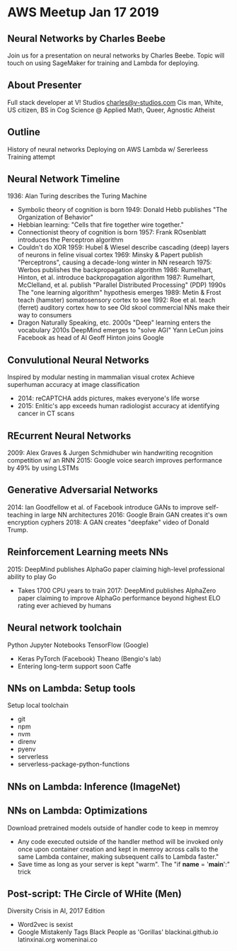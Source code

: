 # AWS Meetup Jan 17 2019
## Neural Networks by Charles Beebe

Join us for a presentation on neural networks by Charles Beebe.
Topic will touch on using SageMaker for training and Lambda for deploying.

## About Presenter
Full stack developer at V! Studios charles@v-studios.com
Cis man, White, US citizen, BS in Cog Science @ Applied Math, Queer, Agnostic Atheist

## Outline
History of neural networks
Deploying on AWS Lambda w/ Sererleess
Training attempt

## Neural Network Timeline
1936: Alan Turing describes the Turing Machine
* Symbolic theory of cognition is born
1949: Donald Hebb publishes "The Organization of Behavior"
* Hebbian learning: "Cells that fire together wire together."
* Connectionist theory of cognition is born
1957: Frank ROsenblatt introduces the Perceptron algorithm
* Couldn't do XOR
1959: Hubel & Wiesel describe cascading (deep) layers of neurons in feline visual cortex
1969: Minsky & Papert publish "Perceptrons", causing a decade-long winter in NN research
1975: Werbos publishes the backpropagation algorithm
1986: Rumelhart, Hinton, et al. introduce backpropagation algorithm
1987: Rumelhart, McClelland, et al. publish "Parallel Distributed Processing" (PDP)
1990s
The "one learning algorithm" hypothesis emerges
1989: Metin & Frost teach (hamster) somatosensory cortex to see
1992: Roe et al. teach (ferret) auditory cortex how to see
Old skool commercial NNs make their way to consumers
* Dragon Naturally Speaking, etc.
2000s
"Deep" learning enters the vocabulary
2010s
DeepMind emerges to "solve AGI"
Yann LeCun joins Facebook as head of AI
Geoff Hinton joins Google

## Convulutional Neural Networks
Inspired by modular nesting in mammalian visual crotex
Achieve superhuman accuracy at image classification
* 2014: reCAPTCHA adds pictures, makes everyone's life worse
* 2015: Enlitic's app exceeds human radiologist accuracy
	at identifying cancer in CT scans
	
## REcurrent Neural Networks
2009: Alex Graves & Jurgen Schmidhuber win handwriting recognition
	competition w/ an RNN
2015: Google voice search improves performance by 49% by using
	LSTMs

## Generative Adversarial Networks
2014: Ian Goodfellow et al. of Facebook introduce GANs to improve
	self-teaching in large NN architectures
2016: Google Brain GAN creates it's own encryption cyphers
2018: A GAN creates "deepfake" video of Donald Trump.

## Reinforcement Learning meets NNs
2015: DeepMind publishes AlphaGo paper claiming high-level
	professional ability to play Go 
* Takes 1700 CPU years to train 
2017: DeepMind publishes AlphaZero paper claiming to improve
	AlphaGo performance beyond highest ELO rating ever
	achieved by humans
	
## Neural network toolchain
Python
Jupyter Notebooks
TensorFlow (Google)
* Keras
PyTorch (Facebook)
Theano (Bengio's lab)
* Entering long-term support soon
Caffe

## NNs on Lambda: Setup tools
Setup local toolchain
* git
* npm
* nvm
* direnv
* pyenv
* serverless
* serverless-package-python-functions

## NNs on Lambda: Inference (ImageNet)

## NNs on Lambda: Optimizations
Download pretrained models outside of handler code to keep in memroy
* Any code executed outside of the handler method will be invoked
	only once upon container creation and kept in memroy across
	calls to the same Lambda container, making subsequent calls
	to Lambda faster."
* Save time as long as your server is kept "warm".
The "if __name__ = '__main__':" trick

## Post-script: THe Circle of WHite (Men)
 Diversity Crisis in AI, 2017 Edition
* Word2vec is sexist
* Google Mistakenly Tags Black People as 'Gorillas'
blackinai.github.io
latinxinai.org
womeninai.co
